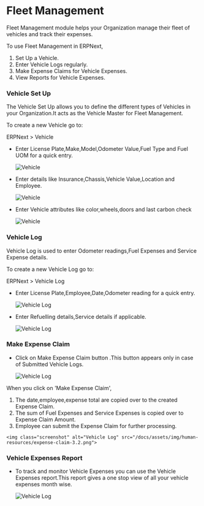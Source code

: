 # Fleet Management

Fleet Management module helps your Organization manage their fleet of vehicles and track their expenses.

To use Fleet Management in ERPNext,

  1. Set Up a Vehicle.
  2. Enter Vehicle Logs regularly.
  3. Make Expense Claims for Vehicle Expenses.
  4. View Reports for Vehicle Expenses.

### Vehicle Set Up

The Vehicle Set Up allows you to define the different types of Vehicles in your Organization.It acts as the Vehicle Master for Fleet Management. 

To create a new Vehicle go to:

ERPNext > Vehicle

* Enter License Plate,Make,Model,Odometer Value,Fuel Type and Fuel UOM for a quick entry.

	<img class="screenshot" alt="Vehicle" src="/docs/assets/img/human-resources/vehicle-1.1.png">

* Enter details like Insurance,Chassis,Vehicle Value,Location and Employee.

	<img class="screenshot" alt="Vehicle" src="/docs/assets/img/human-resources/vehicle-1.2.png">

* Enter Vehicle attributes like color,wheels,doors and last carbon check 

	<img class="screenshot" alt="Vehicle" src="/docs/assets/img/human-resources/vehicle-1.3.png">

### Vehicle Log

Vehicle Log is used to enter Odometer readings,Fuel Expenses and Service Expense details.

To create a new Vehicle Log go to:

ERPNext > Vehicle Log

* Enter License Plate,Employee,Date,Odometer reading for a quick entry.

	<img class="screenshot" alt="Vehicle Log" src="/docs/assets/img/human-resources/vehicle-log-2.1.png">

* Enter Refuelling details,Service details if applicable.

	<img class="screenshot" alt="Vehicle Log" src="/docs/assets/img/human-resources/vehicle-log-2.2.png">

### Make Expense Claim

* Click on Make Expense Claim button .This button appears only in case of Submitted Vehicle Logs.

	<img class="screenshot" alt="Vehicle Log" src="/docs/assets/img/human-resources/expense-claim-3.1.png">

When you click on 'Make Expense Claim',

  1. The date,employee,expense total are copied over to the created Expense Claim.
  2. The sum of Fuel Expenses and Service Expenses is copied over to Expense Claim Amount.
  3. Employee can submit the Expense Claim for further processing.

	<img class="screenshot" alt="Vehicle Log" src="/docs/assets/img/human-resources/expense-claim-3.2.png">

### Vehicle Expenses Report

* To track and monitor Vehicle Expenses you can use the Vehicle Expenses report.This report gives a one stop view of all your vehicle expenses month wise.

	<img class="screenshot" alt="Vehicle Log" src="/docs/assets/img/human-resources/vehicle-expenses.png">
